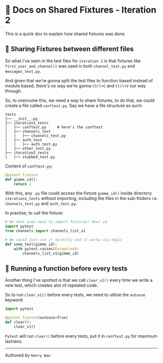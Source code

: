 # :hot_face: Docs on Shared Fixtures - Iteration 2

This is a quick doc to explain how shared fixtures was done

## :pinched_fingers: Sharing Fixtures between different files

So what I've seen in the test files for `iteration 1` is that fixtures like `first_user_and_channel()` was used in both `channel_test.py` and `messages_test.py`.

And given that we're gonna split the test files to function based instead of module based, there's no way we're gonna `Ctrl+C` and `Ctrl+V` our way through.

So, to overcome this, we need a way to share fixtures, to do that, we could create a file called `conftest.py`. Say we have a file structure as such:
```
tests
├── __init__.py
├── iteration1_tests
|   ├── conftest.py     # here's the conftest
|   ├── channels_test
|   |   ├── channels_test.py
|   ├── auth_test
|   |   ├── auth_test.py
|   ├── other_test.py
├── iteration2_tests
|   |── stubbed_test.py
```

Content of `conftest.py`:
```python
@pytest.fixture
def gimme_id():
    return 1
```

With this, any `.py` file could access the fixture `gimme_id()` inside directory `iteration1_tests` without importing, including the files in the sub-folders i.e. `channels_test.py` and `auth_test.py`.

In practise, to call the fixture:

```python
# We dont even need to import fixtures! Wow! xd
import pytest
from channels import channels_list_v1

# We could just use it directly and it works via magic
def some_test(gimme_id):
    with pytest.raises(Exception):
        channels_list_v1(gimme_id)
```

## :eyes: Running a function before every tests

Another thing I've spotted is that we call `clear_v1()` every time we write a new test, which creates alot of repeated code.

So to run `clear_v1()` before every tests, we need to utilize the `autouse` keyword:

```python
import pytest

@pytest.fixture(autouse=True)
def clear():
    clear_v1()
```

`Pytest` will run `clear()` before every tests, put it in `conftest.py` for maximum laziness.

----

Authored by `Henry Wan`

